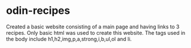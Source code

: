 # odin-recipes

Created a basic website consisting of a main page and having links to 3 recipes.
Only basic html was used to create this website.
The tags used in the body include h1,h2,img,p,a,strong,i,b,ul,ol and li.